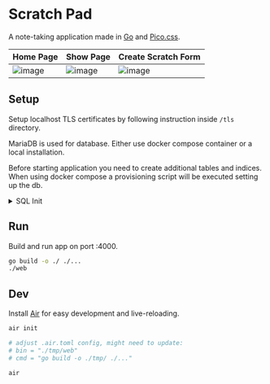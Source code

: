 # Scratch Pad

A note-taking application made in [Go](https://go.dev) and [Pico.css](https://picocss.com).

| Home Page                                                                                                      | Show Page                                                                                                      | Create Scratch Form                                                                                            |
|----------------------------------------------------------------------------------------------------------------|----------------------------------------------------------------------------------------------------------------|----------------------------------------------------------------------------------------------------------------|
| ![image](https://user-images.githubusercontent.com/6123841/149582325-4d5c9274-84d7-478b-88b7-ba85abee82d4.png) | ![image](https://user-images.githubusercontent.com/6123841/149582567-21b9d4df-230f-4625-9c40-a4caad9b112e.png) | ![image](https://user-images.githubusercontent.com/6123841/149582414-1fabfd28-c3fc-4aa9-9e06-55af611d161d.png) |

## Setup

Setup localhost TLS certificates by following instruction inside `/tls` directory.

MariaDB is used for database. Either use docker compose container or a local installation.

Before starting application you need to create additional tables and indices. When using docker compose a provisioning
script will be executed setting up the db.

<details>
<summary>SQL Init</summary>

```sql
CREATE DATABASE scratchpad CHARACTER SET utf8mb4 COLLATE utf8mb4_unicode_ci;

CREATE DATABASE test_scratchpad CHARACTER SET utf8mb4 COLLATE utf8mb4_unicode_ci;

USE scratchpad;

CREATE TABLE scratches
(
    id      INTEGER      NOT NULL PRIMARY KEY AUTO_INCREMENT,
    title   VARCHAR(100) NOT NULL,
    content TEXT         NOT NULL,
    created DATETIME     NOT NULL,
    expires DATETIME     NOT NULL
);

CREATE INDEX idx_scratches_created ON scratches (created);

INSERT INTO scratches (title, content, created, expires)
VALUES ('One World',
        'The view of the earth from the moon fascinated me - a small disk, 240,000 miles away. It was hard to think that that little thing held so many problems, so many frustrations. Raging nationalistic interests, famines, wars, pestilence don\'t show from that distance. I\'m convinced that some wayward stranger in a space-craft, coming from some other part of the heavens, could look at earth and never know that it was inhabited at all. But the same wayward stranger would certainly know instinctively that if the earth were inhabited, then the destinies of all who lived on it must inevitably be interwoven and joined. We are one hunk of ground, water, air, clouds, floating around in space. From out there it really is \'one world\'.\n\n– Frank Borman',
        UTC_TIMESTAMP(),
        DATE_ADD(UTC_TIMESTAMP(), INTERVAL 365 DAY));

INSERT INTO scratches (title, content, created, expires)
VALUES ('Magnificent Desolation',
        'I believe that space travel will one day become as common as airline travel is today. I’m convinced, however, that the true future of space travel does not lie with government agencies — NASA is still obsessed with the idea that the primary purpose of the space program is science — but real progress will come from private companies competing to provide the ultimate adventure ride, and NASA will receive the trickle-down benefits.\n\n– Buzz Aldrin',
        UTC_TIMESTAMP(),
        DATE_ADD(UTC_TIMESTAMP(), INTERVAL 365 DAY));

CREATE TABLE users
(
    id              INTEGER      NOT NULL PRIMARY KEY AUTO_INCREMENT,
    name            VARCHAR(255) NOT NULL,
    email           VARCHAR(255) NOT NULL,
    hashed_password CHAR(60)     NOT NULL,
    created         DATETIME     NOT NULL,
    active          BOOLEAN      NOT NULL DEFAULT TRUE
);

ALTER TABLE users
    ADD CONSTRAINT users_uc_email UNIQUE (email);
```

</details>

## Run

Build and run app on port :4000.

```bash
go build -o ./ ./...
./web
```

## Dev

Install [Air](https://github.com/cosmtrek/air) for easy development and live-reloading.

```bash
air init

# adjust .air.toml config, might need to update:
# bin = "./tmp/web"
# cmd = "go build -o ./tmp/ ./..."

air
```

